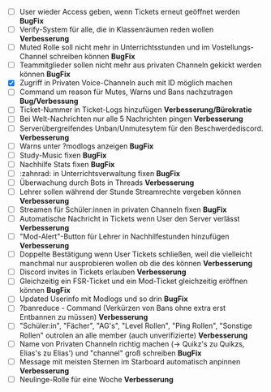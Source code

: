 - [ ] User wieder Access geben, wenn Tickets erneut geöffnet werden **BugFix**
 - [ ] Verify-System für alle, die in Klassenräumen reden wollen **Verbesserung**
 - [ ] Muted Rolle soll nicht mehr in Unterrichtsstunden und im Vostellungs-Channel schreiben können **BugFix**
 - [ ] Teammitglieder sollen nicht mehr aus privaten Channeln gekickt werden können **BugFix**
 - [x]  Zugriff in Privaten Voice-Channeln auch mit ID möglich machen
 - [ ] Command um reason für Mutes, Warns und Bans nachzutragen **Bug/Verbessung**
 - [ ] Ticket-Nummer in Ticket-Logs hinzufügen **Verbesserung/B&uuml;rokratie**
 - [ ] Bei Welt-Nachrichten nur alle 5 Nachrichten pingen **Verbesserung**
 - [ ] Serverübergreifendes Unban/Unmutesytem für den Beschwerdediscord. **Verbesserung**
 - [ ] Warns unter ?modlogs anzeigen **BugFix**
 - [ ] Study-Music fixen **BugFix**
 - [ ] Nachhilfe Stats fixen **BugFix**
 - [ ]  :zahnrad: in Unterrichtsverwaltung fixen **BugFix**
 - [ ] Überwachung durch Bots in Threads **Verbesserung**
 - [ ] Lehrer sollen während der Stunde Streamrechte vergeben können **Verbesserung**
 - [ ] Streamen für Schüler:innen in privaten Channeln fixen **BugFix**
 - [ ] Automatische Nachricht in Tickets wenn User den Server verlässt **Verbesserung**
 - [ ]  "Mod-Alert"-Button für Lehrer in Nachhilfestunden hinzufügen **Verbesserung**
 - [ ] Doppelte Bestätigung wenn User Tickets schließen, weil die vielleicht manchmal nur ausprobieren wollen ob die des können **Verbesserung**
 - [ ] Discord invites in Tickets erlauben **Verbesserung**
 - [ ] Gleichzeitig ein FSR-Ticket und ein Mod-Ticket gleichzeitig eröffnen können **BugFix**
 - [ ] Updated Userinfo mit Modlogs und so drin **BugFix**
 - [ ] ?banreduce - Command (Verkürzen von Bans ohne extra erst Entbannen zu müssen) **Verbesserung**
 - [ ] "Schüler:in", "Fächer", "AG's", "Level Rollen", "Ping Rollen", "Sonstige Rollen" outrolen an alle member (auch unverifizierte) **Verbesserung**
 - [ ]  Name von Privaten Channeln richtig machen (-> Quikz's zu Quikzs, Elias's zu Elias') und "channel" groß schreiben **BugFix**
 - [ ]  Message mit meisten Sternen im Starboard automatisch anpinnen **Verbesserung**
 - [ ]  Neulinge-Rolle für eine Woche **Verbesserung**
